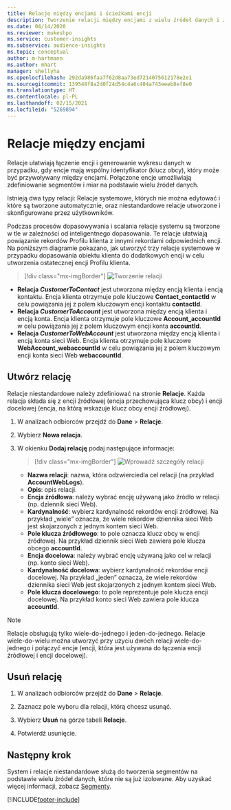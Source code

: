 ```yaml
---
title: Relacje między encjami i ścieżkami encji
description: Tworzenie relacji między encjami z wielu źródeł danych i zarządzanie nimi.
ms.date: 04/14/2020
ms.reviewer: mukeshpo
ms.service: customer-insights
ms.subservice: audience-insights
ms.topic: conceptual
author: m-hartmann
ms.author: mhart
manager: shellyha
ms.openlocfilehash: 292da986faa7f62d8aa73ed7214075612178e2e1
ms.sourcegitcommit: 139548f8a2d0f24d54c4a6c404a743eeeb8ef8e0
ms.translationtype: HT
ms.contentlocale: pl-PL
ms.lasthandoff: 02/15/2021
ms.locfileid: "5269894"
---
```

# <a name="relationships-between-entities"></a>Relacje między encjami

Relacje ułatwiają łączenie encji i generowanie wykresu danych w przypadku, gdy encje mają wspólny identyfikator (klucz obcy), który może być przywoływany między encjami. Połączone encje umożliwiają zdefiniowanie segmentów i miar na podstawie wielu źródeł danych.

Istnieją dwa typy relacji: Relacje systemowe, których nie można edytować i które są tworzone automatycznie, oraz niestandardowe relacje utworzone i skonfigurowane przez użytkowników.

Podczas procesów dopasowywania i scalania relacje systemu są tworzone w tle w zależności od inteligentnego dopasowania. Te relacje ułatwiają powiązanie rekordów Profilu klienta z innymi rekordami odpowiednich encji. Na poniższym diagramie pokazano, jak utworzyć trzy relacje systemowe w przypadku dopasowania obiektu klienta do dodatkowych encji w celu utworzenia ostatecznej encji Profilu klienta.

> [!div class="mx-imgBorder"]
> ![Tworzenie relacji](media/relationships-entities-merge.png "Tworzenie relacji")

- **Relacja *CustomerToContact*** jest utworzona między encją klienta i encją kontaktu. Encja klienta otrzymuje pole kluczowe **Contact_contactId** w celu powiązania jej z polem kluczowym encji kontaktu **contactId**.
- **Relacja *CustomerToAccount*** jest utworzona między encją klienta i encją konta. Encja klienta otrzymuje pole kluczowe **Account_accountId** w celu powiązania jej z polem kluczowym encji konta **accountId**.
- **Relacja *CustomerToWebAccount*** jest utworzona między encją klienta i encją konta sieci Web. Encja klienta otrzymuje pole kluczowe **WebAccount_webaccountId** w celu powiązania jej z polem kluczowym encji konta sieci Web **webaccountId**.

## <a name="create-a-relationship"></a>Utwórz relację

Relacje niestandardowe należy zdefiniować na stronie **Relacje**. Każda relacja składa się z encji źródłowej (encja przechowująca klucz obcy) i encji docelowej (encja, na którą wskazuje klucz obcy encji źródłowej).

1. W analizach odbiorców przejdź do **Dane** > **Relacje**.

2. Wybierz **Nowa relacja**.

3. W okienku **Dodaj relację** podaj następujące informacje:

   > [!div class="mx-imgBorder"]
   > ![Wprowadź szczegóły relacji](media/relationships-add.png "Wprowadź szczegóły relacji")

   - **Nazwa relacji**: nazwa, która odzwierciedla cel relacji (na przykład **AccountWebLogs**).
   - **Opis**: opis relacji.
   - **Encja źródłowa**: należy wybrać encję używaną jako źródło w relacji (np. dziennik sieci Web).
   - **Kardynalność**: wybierz kardynalność rekordów encji źródłowej. Na przykład „wiele” oznacza, że wiele rekordów dziennika sieci Web jest skojarzonych z jednym kontem sieci Web.
   - **Pole klucza źródłowego**: to pole oznacza klucz obcy w encji źródłowej. Na przykład dziennik sieci Web zawiera pole klucza obcego **accountId**.
   - **Encja docelowa**: należy wybrać encję używaną jako cel w relacji (np. konto sieci Web).
   - **Kardynalność docelowa**: wybierz kardynalność rekordów encji docelowej. Na przykład „jeden” oznacza, że wiele rekordów dziennika sieci Web jest skojarzonych z jednym kontem sieci Web.
   - **Pole klucza docelowego**: to pole reprezentuje pole klucza encji docelowej. Na przykład konto sieci Web zawiera pole klucza **accountId**.

> [!NOTE]
> Relacje obsługują tylko wiele-do-jednego i jeden-do-jednego. Relacje wiele-do-wielu można utworzyć przy użyciu dwóch relacji wiele-do-jednego i połączyć encje (encji, która jest używana do łączenia encji źródłowej i encji docelowej).

## <a name="delete-a-relationship"></a>Usuń relację

1. W analizach odbiorców przejdź do **Dane** > **Relacje**.

2. Zaznacz pole wyboru dla relacji, którą chcesz usunąć.

3. Wybierz **Usuń** na górze tabeli **Relacje**.

4. Potwierdź usunięcie.

## <a name="next-step"></a>Następny krok

System i relacje niestandardowe służą do tworzenia segmentów na podstawie wielu źródeł danych, które nie są już izolowane. Aby uzyskać więcej informacji, zobacz [Segmenty](segments.md).


[!INCLUDE[footer-include](../includes/footer-banner.md)]